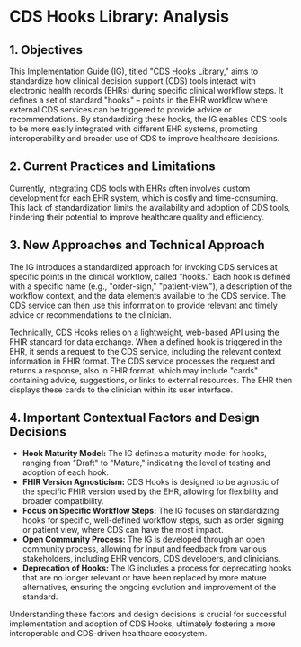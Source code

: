 # CDS Hooks Library: Analysis

## 1. Objectives

This Implementation Guide (IG), titled "CDS Hooks Library," aims to standardize how clinical decision support (CDS) tools interact with electronic health records (EHRs) during specific clinical workflow steps. It defines a set of standard "hooks" – points in the EHR workflow where external CDS services can be triggered to provide advice or recommendations. By standardizing these hooks, the IG enables CDS tools to be more easily integrated with different EHR systems, promoting interoperability and broader use of CDS to improve healthcare decisions.

## 2. Current Practices and Limitations

Currently, integrating CDS tools with EHRs often involves custom development for each EHR system, which is costly and time-consuming. This lack of standardization limits the availability and adoption of CDS tools, hindering their potential to improve healthcare quality and efficiency.

## 3. New Approaches and Technical Approach

The IG introduces a standardized approach for invoking CDS services at specific points in the clinical workflow, called "hooks." Each hook is defined with a specific name (e.g., "order-sign," "patient-view"), a description of the workflow context, and the data elements available to the CDS service. The CDS service can then use this information to provide relevant and timely advice or recommendations to the clinician.

Technically, CDS Hooks relies on a lightweight, web-based API using the FHIR standard for data exchange. When a defined hook is triggered in the EHR, it sends a request to the CDS service, including the relevant context information in FHIR format. The CDS service processes the request and returns a response, also in FHIR format, which may include "cards" containing advice, suggestions, or links to external resources. The EHR then displays these cards to the clinician within its user interface.


## 4. Important Contextual Factors and Design Decisions

* **Hook Maturity Model:** The IG defines a maturity model for hooks, ranging from "Draft" to "Mature," indicating the level of testing and adoption of each hook.
* **FHIR Version Agnosticism:** CDS Hooks is designed to be agnostic of the specific FHIR version used by the EHR, allowing for flexibility and broader compatibility.
* **Focus on Specific Workflow Steps:** The IG focuses on standardizing hooks for specific, well-defined workflow steps, such as order signing or patient view, where CDS can have the most impact.
* **Open Community Process:** The IG is developed through an open community process, allowing for input and feedback from various stakeholders, including EHR vendors, CDS developers, and clinicians.
* **Deprecation of Hooks:** The IG includes a process for deprecating hooks that are no longer relevant or have been replaced by more mature alternatives, ensuring the ongoing evolution and improvement of the standard.

Understanding these factors and design decisions is crucial for successful implementation and adoption of CDS Hooks, ultimately fostering a more interoperable and CDS-driven healthcare ecosystem. 
